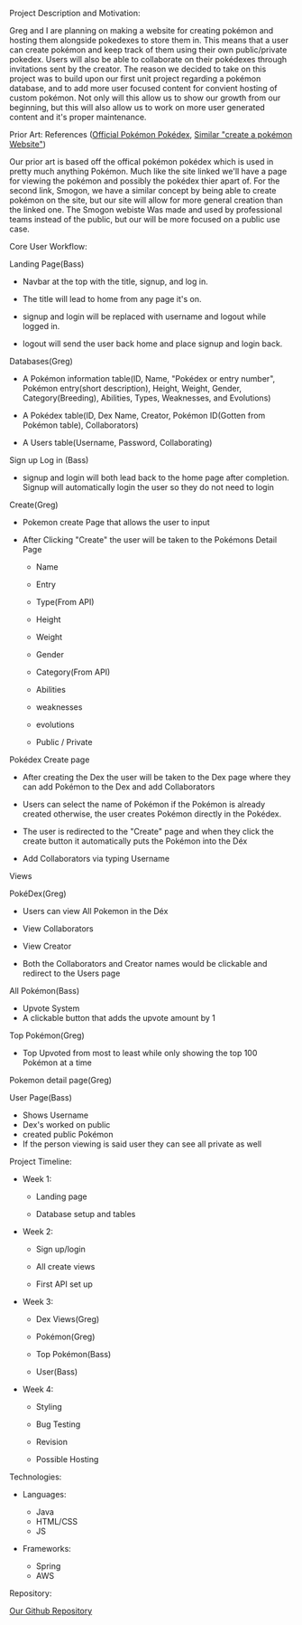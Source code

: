 Project Description and Motivation:

Greg and I are planning on making a website for creating pokémon and hosting them alongside pokedexes to store them in. This means that a user can create pokémon and keep track of them using their own public/private pokedex. Users will also be able to collaborate on their pokédexes through invitations sent by the creator. The reason we decided to take on this project was to build upon our first unit project regarding a pokémon database, and to add more user focused content for convient hosting of custom pokémon. Not only will this allow us to show our growth from our beginning, but this will also allow us to work on more user generated content and it's proper maintenance.

Prior Art: References ([Official Pokémon Pokédex](https://www.pokemon.com/us/pokedex/), [Similar "create a pokémon Website"](https://www.smogon.com/cap/pokemon/))

Our prior art is based off the offical pokémon pokédex which is used in pretty much anything Pokémon. Much like the site linked we'll have a page for viewing the pokémon and possibly the pokédex thier apart of. For the second link, Smogon, we have a similar concept by being able to create pokémon on the site, but our site will allow for more general creation than the linked one. The Smogon webiste Was made and used by professional teams instead of the public, but our will be more focused on a public use case.

Core User Workflow: 

Landing Page(Bass)

  - Navbar at the top with the title, signup, and log in.

  - The title will lead to home from any page it's on.

  - signup and login will be replaced with username and logout while logged in.

  - logout will send the user back home and place signup and login back.

Databases(Greg)

  - A Pokémon information table(ID, Name, "Pokédex or entry number", Pokémon entry(short description), Height, Weight, Gender, Category(Breeding),  Abilities, Types, Weaknesses, and Evolutions)

  - A Pokédex table(ID, Dex Name, Creator, Pokémon ID(Gotten from Pokémon table), Collaborators)

  - A Users table(Username, Password, Collaborating)

Sign up Log in (Bass)

  - signup and login will both lead back to the home page after completion.
Signup will automatically login the user so they do not need to login

Create(Greg)

  - Pokemon create Page that allows the user to input

  - After Clicking "Create" the user will be taken to the Pokémons Detail Page

      - Name

      - Entry

      - Type(From API)

      - Height

      - Weight

      - Gender

      - Category(From API)

      - Abilities

      - weaknesses

      - evolutions

      - Public / Private

Pokédex Create page

  - After creating the Dex the user will be taken to the Dex page where they can add Pokémon to the Dex and add Collaborators

  - Users can select the name of Pokémon if the Pokémon is already created
  otherwise, the user creates Pokémon directly in the Pokédex.

  - The user is redirected to the "Create" page and when they click the create button it automatically puts the Pokémon into the Déx

  - Add Collaborators via typing Username

Views

PokéDex(Greg)

 - Users can view All Pokemon in the Déx

 - View Collaborators

 - View Creator

 - Both the Collaborators and Creator names would be clickable and redirect to the Users page

All Pokémon(Bass)

  - Upvote System 
  - A clickable button that adds the upvote amount by 1

Top Pokémon(Greg)

  - Top Upvoted from most to least while only showing the top 100 Pokémon at a time

Pokemon detail page(Greg)

User Page(Bass)

  - Shows Username
  - Dex's worked on public
  - created public Pokémon
  - If the person viewing is said user they can see all private as well

Project Timeline: 

  - Week 1:
  
    - Landing page
    
    - Database setup and tables
    
  - Week 2:
  
    - Sign up/login

    - All create views

    - First API set up

  - Week 3:

     - Dex Views(Greg)

     - Pokémon(Greg)

     - Top Pokémon(Bass)

     - User(Bass)

  - Week 4:

    - Styling

    - Bug Testing

    - Revision

    - Possible Hosting

Technologies:

  - Languages:
    - Java
    - HTML/CSS
    - JS
  
 -  Frameworks:
    - Spring
    - AWS

Repository:

  [Our Github Repository](https://github.com/Sbowles21/Capstone-Greg-Bass)
